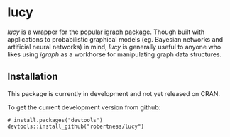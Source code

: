 # lucy

*lucy* is a wrapper for the popular [igraph](http://igraph.org/r/) package.  Though built with applications to probabilistic graphical models (eg. Bayesian networks and artificial neural networks) in mind, *lucy* is generally useful to anyone who likes using *igraph* as a workhorse for manipulating graph data structures.

## Installation
This package is currently in development and not yet released on CRAN.

To get the current development version from github:

    # install.packages("devtools")
    devtools::install_github("robertness/lucy")
